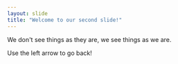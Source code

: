 ```yaml
---
layout: slide
title: "Welcome to our second slide!"
---
```

We don't see things as they are, we see things as we are.

Use the left arrow to go back!
